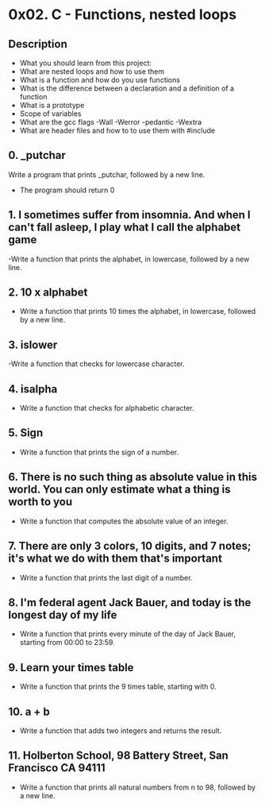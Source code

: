# 0x02. C - Functions, nested loops

## Description

- What you should learn from this project:
- What are nested loops and how to use them
- What is a function and how do you use functions
- What is the difference between a declaration and a definition of a function
- What is a prototype
- Scope of variables
- What are the gcc flags -Wall -Werror -pedantic -Wextra
- What are header files and how to to use them with #include
## 0. _putchar
Write a program that prints _putchar, followed by a new line.
- The program should return 0
## 1. I sometimes suffer from insomnia. And when I can't fall asleep, I play what I call the alphabet game
-Write a function that prints the alphabet, in lowercase, followed by a new line.
## 2. 10 x alphabet
- Write a function that prints 10 times the alphabet, in lowercase, followed by a new line.
## 3. islower
-Write a function that checks for lowercase character.
## 4. isalpha
- Write a function that checks for alphabetic character.
## 5. Sign
- Write a function that prints the sign of a number.
## 6. There is no such thing as absolute value in this world. You can only estimate what a thing is worth to you
- Write a function that computes the absolute value of an integer.
## 7. There are only 3 colors, 10 digits, and 7 notes; it's what we do with them that's important
- Write a function that prints the last digit of a number.
## 8. I'm federal agent Jack Bauer, and today is the longest day of my life
- Write a function that prints every minute of the day of Jack Bauer, starting from 00:00 to 23:59.
## 9. Learn your times table
- Write a function that prints the 9 times table, starting with 0.
## 10. a + b
- Write a function that adds two integers and returns the result.
## 11. Holberton School, 98 Battery Street, San Francisco CA 94111
- Write a function that prints all natural numbers from n to 98, followed by a new line.
